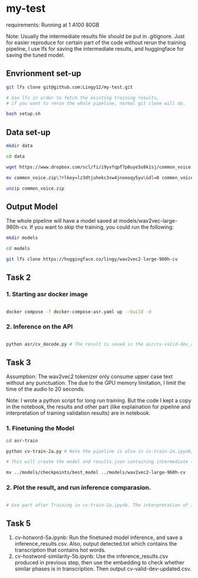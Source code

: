 # my-test

requirements: Running at 1 A100 80GB

Note: Usually the intermediate results file should be put in .gitignore. Just for easier reproduce for certain part of the code without rerun the training pipeline, I use lfs for saving the intermediate results, and huggingface for saving the tuned model.

## Envrionment set-up

```bash
git lfs clone git@github.com:Lingy12/my-test.git

# Use lfs in order to fetch the existing training results,
# if you want to rerun the whole pipeline, normal git clone will do.

bash setup.sh
```

## Data set-up

```bash
mkdir data

cd data

wget https://www.dropbox.com/scl/fi/i9yvfqpf7p8uye5o8k1sj/common_voice.zip?rlkey=lz3dtjuhekc3xw4jnoeoqy5yu&dl=0 

mv common_voice.zip\?rlkey=lz3dtjuhekc3xw4jnoeoqy5yu\&dl=0 common_voice.zip    

unzip common_voice.zip
```

## Output Model

The whole pipeline will have a model saved at models/wav2vec-large-960h-cv. If you want to skip the training, you could run the following:

```bash
mkdir models

cd models

git lfs clone https://huggingface.co/lingy/wav2vec2-large-960h-cv
```

## Task 2

### 1. Starting asr docker image

```bash

docker compose -f docker-compose-asr.yaml up --build -d 

```

### 2. Inference on the API

```bash

python asr/cv_decode.py # The result is saved in the asr/cv-valid-dev_asr.txt

```

## Task 3

Assumption: The wav2vec2 tokenizer only consume upper case text without any punctuation. The due to the GPU memory limitation, I limit the time of the audio to 20 seconds. 

Note: I wrote a python script for long run training. But the code I kept a copy in the notebook, the results and other part (like explaination for pipeline and interpretation of training validation results) are in notebook.

### 1. Finetuning the Model

```bash
cd asr-train

python cv-train-2a.py # Note the pipeline is also in cv-train-2a.ipynb, but I put it as seperate python script because I could keep it in tmux session. 

# This will create the model and results.json containing intermediate train and validation logging result.

mv ../models/checkpoints/best_model ../models/wav2vec2-large-960h-cv
```

### 2. Plot the result, and run inference comparasion. 

```bash

# Use part after Training in cv-train-2a.ipynb. The interpretation of intermediate result also in the notebook.

```

## Task 5

1. cv-hotword-5a.ipynb: Run the finetuned model inference, and save a inference_results.csv. Also, output detected.txt which contains the transcription that contains hot words.
2. cv-hostword-similarity-5b.ipynb: Use the inference_results.csv produced in previous step, then use the embedding to check whether similar phases is in transcription. Then output cv-valid-dev-updated.csv.
